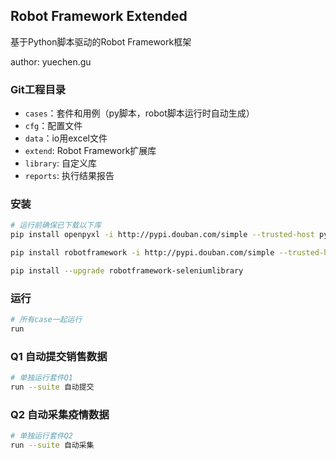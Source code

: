 ## Robot Framework Extended

基于Python脚本驱动的Robot Framework框架

author: yuechen.gu

### Git工程目录

- `cases`：套件和用例（py脚本，robot脚本运行时自动生成）
- `cfg`：配置文件
- `data`：io用excel文件
- `extend`: Robot Framework扩展库
- `library`: 自定义库
- `reports`: 执行结果报告

### 安装
```bash
# 运行前确保已下载以下库
pip install openpyxl -i http://pypi.douban.com/simple --trusted-host pypi.douban.com

pip install robotframework -i http://pypi.douban.com/simple --trusted-host pypi.douban.com

pip install --upgrade robotframework-seleniumlibrary
```

### 运行
```bash
# 所有case一起运行
run
```

### Q1 自动提交销售数据

```bash
# 单独运行套件Q1
run --suite 自动提交
```

### Q2 自动采集疫情数据

```bash
# 单独运行套件Q2
run --suite 自动采集
```